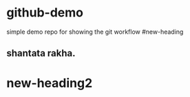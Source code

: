 # github-demo
simple demo repo for showing the git workflow
#new-heading
## shantata rakha.
# new-heading2